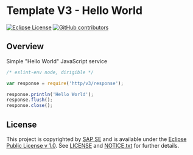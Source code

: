 # Template V3 - Hello World

[![Eclipse License](http://img.shields.io/badge/license-Eclipse-brightgreen.svg)](LICENSE)
[![GitHub contributors](https://img.shields.io/github/contributors/dirigiblelabs/template-v3-hello-worldb.svg)](https://github.com/dirigiblelabs/template-v3-hello-world/graphs/contributors)


## Overview

Simple "Hello World" JavaScript service
```javascript
/* eslint-env node, dirigible */

var response = require('http/v3/response');

response.println('Hello World');
response.flush();
response.close();
```


## License

This project is copyrighted by [SAP SE](http://www.sap.com/) and is available under the [Eclipse Public License v 1.0](https://www.eclipse.org/legal/epl-v10.html). See [LICENSE](LICENSE) and [NOTICE.txt](NOTICE.txt) for further details.
